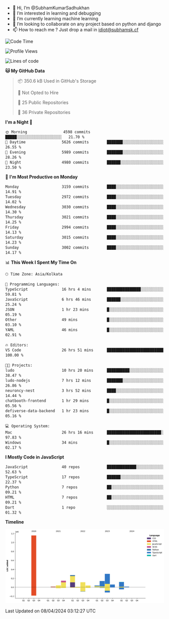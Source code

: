 - 👋 Hi, I’m @SubhamKumarSadhukhan
- 👀 I’m interested in learning and debugging
- 🌱 I’m currently learning machine learning
- 💞️ I’m looking to collaborate on any project based on python and django
- 📫 How to reach me ?
      Just drop a mail in idiot@subhamsk.cf

<!---
SubhamKumarSadhukhan/SubhamKumarSadhukhan is a ✨ special ✨ repository because its `README.md` (this file) appears on your GitHub profile.
You can click the Preview link to take a look at your changes.
--->


<!--START_SECTION:waka-->
![Code Time](http://img.shields.io/badge/Code%20Time-2%2C098%20hrs%2042%20mins-blue)

![Profile Views](http://img.shields.io/badge/Profile%20Views-0-blue)

![Lines of code](https://img.shields.io/badge/From%20Hello%20World%20I%27ve%20Written-2.4%20million%20lines%20of%20code-blue)

**🐱 My GitHub Data** 

> 📦 350.6 kB Used in GitHub's Storage 
 > 
> 🚫 Not Opted to Hire
 > 
> 📜 25 Public Repositories 
 > 
> 🔑 36 Private Repositories 
 > 
**I'm a Night 🦉** 

```text
🌞 Morning                4598 commits        █████░░░░░░░░░░░░░░░░░░░░   21.70 % 
🌆 Daytime                5626 commits        ███████░░░░░░░░░░░░░░░░░░   26.55 % 
🌃 Evening                5989 commits        ███████░░░░░░░░░░░░░░░░░░   28.26 % 
🌙 Night                  4980 commits        ██████░░░░░░░░░░░░░░░░░░░   23.50 % 
```
📅 **I'm Most Productive on Monday** 

```text
Monday                   3159 commits        ████░░░░░░░░░░░░░░░░░░░░░   14.91 % 
Tuesday                  2972 commits        ████░░░░░░░░░░░░░░░░░░░░░   14.02 % 
Wednesday                3030 commits        ████░░░░░░░░░░░░░░░░░░░░░   14.30 % 
Thursday                 3021 commits        ████░░░░░░░░░░░░░░░░░░░░░   14.25 % 
Friday                   2994 commits        ████░░░░░░░░░░░░░░░░░░░░░   14.13 % 
Saturday                 3015 commits        ████░░░░░░░░░░░░░░░░░░░░░   14.23 % 
Sunday                   3002 commits        ████░░░░░░░░░░░░░░░░░░░░░   14.17 % 
```


📊 **This Week I Spent My Time On** 

```text
🕑︎ Time Zone: Asia/Kolkata

💬 Programming Languages: 
TypeScript               16 hrs 4 mins       ███████████████░░░░░░░░░░   59.81 % 
JavaScript               6 hrs 46 mins       ██████░░░░░░░░░░░░░░░░░░░   25.24 % 
JSON                     1 hr 23 mins        █░░░░░░░░░░░░░░░░░░░░░░░░   05.19 % 
Other                    49 mins             █░░░░░░░░░░░░░░░░░░░░░░░░   03.10 % 
YAML                     46 mins             █░░░░░░░░░░░░░░░░░░░░░░░░   02.91 % 

🔥 Editors: 
VS Code                  26 hrs 51 mins      █████████████████████████   100.00 % 

🐱‍💻 Projects: 
ludo                     10 hrs 20 mins      ██████████░░░░░░░░░░░░░░░   38.47 % 
ludo-nodejs              7 hrs 12 mins       ███████░░░░░░░░░░░░░░░░░░   26.86 % 
neuroncy-nest            3 hrs 52 mins       ████░░░░░░░░░░░░░░░░░░░░░   14.44 % 
chatbooth-frontend       1 hr 29 mins        █░░░░░░░░░░░░░░░░░░░░░░░░   05.56 % 
defiverse-data-backend   1 hr 23 mins        █░░░░░░░░░░░░░░░░░░░░░░░░   05.16 % 

💻 Operating System: 
Mac                      26 hrs 16 mins      ████████████████████████░   97.83 % 
Windows                  34 mins             █░░░░░░░░░░░░░░░░░░░░░░░░   02.17 % 
```

**I Mostly Code in JavaScript** 

```text
JavaScript               40 repos            █████████████░░░░░░░░░░░░   52.63 % 
TypeScript               17 repos            ██████░░░░░░░░░░░░░░░░░░░   22.37 % 
Python                   7 repos             ██░░░░░░░░░░░░░░░░░░░░░░░   09.21 % 
HTML                     7 repos             ██░░░░░░░░░░░░░░░░░░░░░░░   09.21 % 
Dart                     1 repo              ░░░░░░░░░░░░░░░░░░░░░░░░░   01.32 % 
```



**Timeline**

![Lines of Code chart](https://raw.githubusercontent.com/SubhamKumarSadhukhan/SubhamKumarSadhukhan/main/assets/bar_graph.png)


 Last Updated on 08/04/2024 03:12:27 UTC
<!--END_SECTION:waka-->
